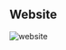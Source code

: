 ## Website

![website](https://user-images.githubusercontent.com/32400008/80067119-e5f7e200-855a-11ea-97df-745d86687ae1.JPG)
